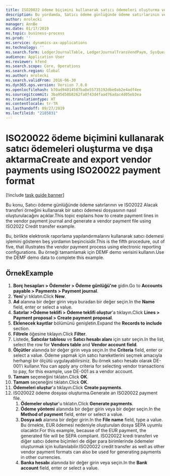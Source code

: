 ```yaml
---
title: ISO20022 ödeme biçimini kullanarak satıcı ödemeleri oluşturma ve dışa aktarma
description: Bu yordamda, Satıcı ödeme günlüğünde ödeme satırlarının ve ISO2022 Alacak transferi örneğini kullanarak bir satıcı ödemesi dosyasının nasıl oluşturulacağını gösterir.
author: mrolecki
manager: AnnBe
ms.date: 01/17/2019
ms.topic: business-process
ms.prod: ''
ms.service: dynamics-ax-applications
ms.technology: ''
ms.search.form: LedgerJournalTable, LedgerJournalTransVendPaym, SysQueryForm, VendPaymProposalEdit, BankAccountTableLookUp
audience: Application User
ms.reviewer: kfend
ms.search.scope: Core, Operations
ms.search.region: Global
ms.author: mrolecki
ms.search.validFrom: 2016-06-30
ms.dyn365.ops.version: Version 7.0.0
ms.openlocfilehash: b70ad94014587ba8e55735192dbe0ab2e4adf4ee
ms.sourcegitcommit: 3ba95d50b8262fa0f43d4faad76adac4d05eb3ea
ms.translationtype: HT
ms.contentlocale: tr-TR
ms.lasthandoff: 09/27/2019
ms.locfileid: "2185831"
---
```

# <a name="create-and-export-vendor-payments-using-iso20022-payment-format"></a><span data-ttu-id="b5def-103">ISO20022 ödeme biçimini kullanarak satıcı ödemeleri oluşturma ve dışa aktarma</span><span class="sxs-lookup"><span data-stu-id="b5def-103">Create and export vendor payments using ISO20022 payment format</span></span>

[!include [task guide banner](../../includes/task-guide-banner.md)]

<span data-ttu-id="b5def-104">Bu konu, Satıcı ödeme günlüğünde ödeme satırlarının ve ISO2022 Alacak transferi örneğini kullanarak bir satıcı ödemesi dosyasının nasıl oluşturulacağını açıklar.</span><span class="sxs-lookup"><span data-stu-id="b5def-104">This topic explains how to create payment lines in the vendor payment journal and generate a vendor payment file using ISO2022 Credit transfer example.</span></span>

<span data-ttu-id="b5def-105">Bu, birlikte elektronik raporlama yapılandırmalarını kullanarak satıcı ödemesi işlemini gösteren beş yordamın beşincisidir.</span><span class="sxs-lookup"><span data-stu-id="b5def-105">This is the fifth procedure, out of five, that illustrates the vendor payment process using electronic reporting configurations.</span></span> <span data-ttu-id="b5def-106">Bu örneği tamamlamak için DEMF demo verisini kullanın.</span><span class="sxs-lookup"><span data-stu-id="b5def-106">Use the DEMF demo data to complete this example.</span></span>

## <a name="example"></a><span data-ttu-id="b5def-107">Örnek</span><span class="sxs-lookup"><span data-stu-id="b5def-107">Example</span></span>

1.  <span data-ttu-id="b5def-108">**Borç hesapları > Ödemeler > Ödeme günlüğü'ne** gidin.</span><span class="sxs-lookup"><span data-stu-id="b5def-108">Go to **Accounts payable > Payments > Payment journal**.</span></span>
2.  <span data-ttu-id="b5def-109">**Yeni**'yi tıklatın.</span><span class="sxs-lookup"><span data-stu-id="b5def-109">Click **New**.</span></span>
3.  <span data-ttu-id="b5def-110">**Ad** alanına bir değer girin veya buradan bir değer seçin.</span><span class="sxs-lookup"><span data-stu-id="b5def-110">In the **Name** field, enter or select a value.</span></span>
4.  <span data-ttu-id="b5def-111">**Satırlar >Ödeme teklifi > Ödeme teklifi oluştur**'a tıklayın.</span><span class="sxs-lookup"><span data-stu-id="b5def-111">Click **Lines > Payment proposal > Create payment proposal**.</span></span>
5.  <span data-ttu-id="b5def-112">**Eklenecek kayıtlar** bölümünü genişletin.</span><span class="sxs-lookup"><span data-stu-id="b5def-112">Expand the **Records to include** section.</span></span>
6.  <span data-ttu-id="b5def-113">**Filtrele** öğesine tıklayın.</span><span class="sxs-lookup"><span data-stu-id="b5def-113">Click **Filter**.</span></span>
7.  <span data-ttu-id="b5def-114">Listede, **Satıcılar tablosu** ve **Satıcı hesabı alanı** için satır seçin.</span><span class="sxs-lookup"><span data-stu-id="b5def-114">In the list, select the row for **Vendors table** and **Vendor account field**.</span></span>
8.  <span data-ttu-id="b5def-115">**Ölçütler** alanında bir değer girin veya seçin.</span><span class="sxs-lookup"><span data-stu-id="b5def-115">In the **Criteria** field, enter or select a value.</span></span> <span data-ttu-id="b5def-116">Ödeme yapmak için satıcı hareketlerini seçmek amacıyla herhangi bir ölçütü uygulayabilirsiniz. Bu örnek satıcı hesabı olarak DE-001'i kullanır.</span><span class="sxs-lookup"><span data-stu-id="b5def-116">You can apply any criteria for selecting vendor transactions to pay, for this example, use DE-001 as a vendor account.</span></span>
12. <span data-ttu-id="b5def-117">**Tamam** seçeneğini tıklatın.</span><span class="sxs-lookup"><span data-stu-id="b5def-117">Click **OK**.</span></span>
13. <span data-ttu-id="b5def-118">**Tamam** seçeneğini tıklatın.</span><span class="sxs-lookup"><span data-stu-id="b5def-118">Click **OK**.</span></span>
14. <span data-ttu-id="b5def-119">**Ödemeleri oluştur**'a tıklayın.</span><span class="sxs-lookup"><span data-stu-id="b5def-119">Click **Create payments**.</span></span>
15. <span data-ttu-id="b5def-120">ISO20022 ödeme dosyası oluşturma.</span><span class="sxs-lookup"><span data-stu-id="b5def-120">Generate an ISO20022 payment file.</span></span>
    1.  <span data-ttu-id="b5def-121">**Ödemeler oluştur**'u tıklatın.</span><span class="sxs-lookup"><span data-stu-id="b5def-121">Click **Generate payments**.</span></span>
    2.  <span data-ttu-id="b5def-122">**Ödeme yöntemi** alanında bir değer girin veya bir değer seçin.</span><span class="sxs-lookup"><span data-stu-id="b5def-122">In the **Method of payment** field, enter or select a value.</span></span>
    3.  <span data-ttu-id="b5def-123">**Dosya adı** alanına bir değer girin.</span><span class="sxs-lookup"><span data-stu-id="b5def-123">In the **File name** field, type a value.</span></span> <span data-ttu-id="b5def-124">Bu örnekte, EUR ödemesi nedeniyle oluşturulan dosya SEPA uyumlu olacaktır.</span><span class="sxs-lookup"><span data-stu-id="b5def-124">For this example, because of the EUR payment, the generated file will be SEPA compliant.</span></span> <span data-ttu-id="b5def-125">ISO20022 kredi transferi ve diğer satıcı ödeme biçimleri de diğer para birimlerinde ödemeler oluşturmak için kullanılabilir.</span><span class="sxs-lookup"><span data-stu-id="b5def-125">ISO20022 credit transfer as well as other vendor payment formats can also be used for generating payments in other currencies.</span></span>
    4.  <span data-ttu-id="b5def-126">**Banka hesabı** alanında bir değer girin veya seçin.</span><span class="sxs-lookup"><span data-stu-id="b5def-126">In the **Bank account** field, enter or select a value.</span></span>


